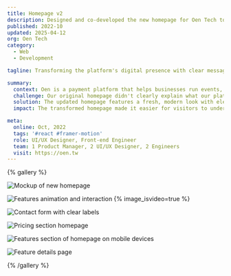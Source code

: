 ```yaml
---
title: Homepage v2
description: Designed and co-developed the new homepage for Oen Tech to better impression for target audience.
published: 2022-10
updated: 2025-04-12
org: Oen Tech
category:
  - Web
  - Development

tagline: Transforming the platform's digital presence with clear messaging and engaging design and animation.

summary:
  context: Oen is a payment platform that helps businesses run events, online stores, and membership programs. Working as both designer and developer, I helped rebuild our company website to better show what our product does and why it matters to customers.
  challenge: Our original homepage didn't clearly explain what our platform offered, making it hard for potential clients to understand our value. The visual design also needed updating to better align with current design standards and create a more trustworthy impression for our target audience.
  solution: The updated homepage features a fresh, modern look with elements that appear as users scroll down the page. We added sections for our services, customer feedback, helpful articles, and common questions. I built custom animations to highlight key features and created a new contact page to collect visitor information.
  impact: The transformed homepage made it easier for visitors to understand what we offer, resulting in increased lead generation and improved time-on-site. Animations in feature section also contributed to reduction in bounce rate.

meta:
  online: Oct, 2022
  tags: '#react #framer-motion'
  role: UI/UX Designer, Front-end Engineer
  team: 1 Product Manager, 2 UI/UX Designer, 2 Engineers
  visit: https://oen.tw
---
```


{% gallery %}

![Mockup of new homepage](work/pxvlcetuw4a6jgm1tkdh)

![Features animation and interaction](work/t3g7yb59kp7atp1ww5yt) {% image_isvideo=true %}

![Contact form with clear labels](work/qstkgqlx7ldaav9j16lo)

![Pricing section homepage](work/hkoie4qfg2tullswelp1)

![Features section of homepage on mobile devices](work/zbylp2v7vvu6wgva6tci)

![Feature details page](work/cajgpu02odoh107pmq62)

{% /gallery %}
